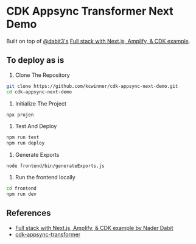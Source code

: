 # CDK Appsync Transformer Next Demo

Built on top of [@dabit3's](https://twitter.com/dabit3) [Full stack with Next.js, Amplify, & CDK example](https://github.com/dabit3/amplify-with-cdk).

## To deploy as is

1. Clone The Repository
```bash
git clone https://github.com/kcwinner/cdk-appsync-next-demo.git
cd cdk-appsync-next-demo
```

1. Initialize The Project
```bash
npx projen
```

1. Test And Deploy
```bash
npm run test
npm run deploy
```

1. Generate Exports
```
node frontend/bin/generateExports.js
```

1. Run the frontend locally
```bash
cd frontend
npm run dev
```

## References

* [Full stack with Next.js, Amplify, & CDK example by Nader Dabit](https://github.com/dabit3/amplify-with-cdk)
* [cdk-appsync-transformer](https://github.com/kcwinner/cdk-appsync-transformer)